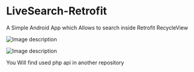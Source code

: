 # LiveSearch-Retrofit

A Simple Android App which Allows to search inside Retrofit RecycleView

![Image description](https://i.imgur.com/QRDuGCQ.png)

![Image description](https://i.imgur.com/MsyPFCc.png)

You Will find used php api in another repository


